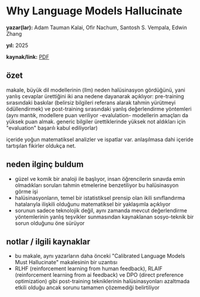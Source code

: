 # Why Language Models Hallucinate

**yazar(lar):** Adam Tauman Kalai, Ofir Nachum, Santosh S. Vempala, Edwin Zhang

**yıl:** 2025

**kaynak/link:** [PDF](https://cdn.openai.com/pdf/d04913be-3f6f-4d2b-b283-ff432ef4aaa5/why-language-models-hallucinate.pdf)

## özet

makale, büyük dil modellerinin (llm) neden halüsinasyon gördüğünü, yani yanlış cevaplar ürettiğini iki ana nedene dayanarak açıklıyor: pre-training sırasındaki baskılar (belirsiz bilgileri referans alarak tahmin yürütmeyi ödüllendirmek) ve post-training sırasındaki yanlış değerlendirme yöntemleri (aynı mantık, modellere puan veriliyor -evalulation- modellerin amaçları da yüksek puan almak. generic bilgiler ürettiklerinde yüksek not aldıkları için "evaluation" başarılı kabul ediliyorlar)

içeride yoğun matematiksel analizler ve ispatlar var. anlaşılmasa dahi içeride tartışılan fikirler oldukça net.

## neden ilginç buldum

- güzel ve komik bir analoji ile başlıyor, insan öğrencilerin sınavda emin olmadıkları soruları tahmin etmelerine benzetiliyor bu halüsinasyon görme işi
- halüsinasyonların, temel bir istatistiksel prensip olan ikili sınıflandırma hatalarıyla ilişkili olduğunu matematiksel bir yaklaşımla açıklıyor
- sorunun sadece teknolojik değil, aynı zamanda mevcut değerlendirme yöntemlerinin yanlış teşvikler sunmasından kaynaklanan sosyo-teknik bir sorun olduğunu öne sürüyor

## notlar / ilgili kaynaklar

- bu makale, aynı yazarların daha önceki "Calibrated Language Models Must Hallucinate" makalesinin bir uzantısı
- RLHF (reinforcement learning from human feedback), RLAIF (reinforcement learning from ai feedback) ve DPO (direct
preference optimization) gibi post-training tekniklerinin halüsinasyonları azaltmada etkili olduğu ancak sorunu tamamen çözemediği belirtiliyor